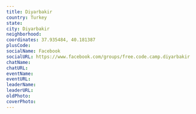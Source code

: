 ```yaml
---
title: Diyarbakir
country: Turkey
state: 
city: Diyarbakir
neighborhood: 
coordinates: 37.935484, 40.181387
plusCode:
socialName: Facebook
socialURL: https://www.facebook.com/groups/free.code.camp.diyarbakir
chatName:
chatURL:
eventName:
eventURL:
leaderName:
leaderURL:
oldPhoto: 
coverPhoto:
---
```


